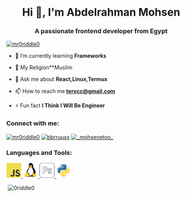 <h1 align="center">Hi 👋, I'm Abdelrahman Mohsen</h1>
<h3 align="center">A passionate frontend developer from Egypt</h3>

<p align="left"> <a href="https://twitter.com/mr0riddle0" target="blank"><img src="https://img.shields.io/twitter/follow/mr0riddle0?logo=twitter&style=for-the-badge" alt="mr0riddle0" /></a> </p>

- 🌱 I’m currently learning **Frameworks**

- 🔭 My Religion**Muslim

- 💬 Ask me about **React,Linux,Termux**

- 📫 How to reach me **tervcc@gmail.com**

- ⚡ Fun fact **I Think I Will Be Engineer**

<h3 align="left">Connect with me:</h3>
<p align="left">
<a href="https://twitter.com/mr0riddle0" target="blank"><img align="center" src="https://cdn.jsdelivr.net/npm/simple-icons@3.0.1/icons/twitter.svg" alt="mr0riddle0" height="30" width="40" /></a>
<a href="https://fb.com/bbrruuxx" target="blank"><img align="center" src="https://cdn.jsdelivr.net/npm/simple-icons@3.0.1/icons/facebook.svg" alt="bbrruuxx" height="30" width="40" /></a>
<a href="https://instagram.com/_mohsenetoo_" target="blank"><img align="center" src="https://cdn.jsdelivr.net/npm/simple-icons@3.0.1/icons/instagram.svg" alt="_mohsenetoo_" height="30" width="40" /></a>
</p>

<h3 align="left">Languages and Tools:</h3>
<p align="left"> <a href="https://developer.mozilla.org/en-US/docs/Web/JavaScript" target="_blank"> <img src="https://raw.githubusercontent.com/devicons/devicon/master/icons/javascript/javascript-original.svg" alt="javascript" width="40" height="40"/> </a> <a href="https://www.linux.org/" target="_blank"> <img src="https://raw.githubusercontent.com/devicons/devicon/master/icons/linux/linux-original.svg" alt="linux" width="40" height="40"/> </a> <a href="https://www.photoshop.com/en" target="_blank"> <img src="https://raw.githubusercontent.com/devicons/devicon/master/icons/photoshop/photoshop-line.svg" alt="photoshop" width="40" height="40"/> </a> <a href="https://www.python.org" target="_blank"> <img src="https://raw.githubusercontent.com/devicons/devicon/master/icons/python/python-original.svg" alt="python" width="40" height="40"/> </a> </p>

<p>&nbsp;<img align="center" src="https://github-readme-stats.vercel.app/api?username=0riddle0&show_icons=true&locale=en" alt="0riddle0" /></p>
